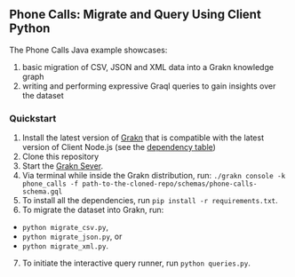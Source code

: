## Phone Calls: Migrate and Query Using Client Python

The Phone Calls Java example showcases:
1. basic migration of CSV, JSON and XML data into a Grakn knowledge graph
2. writing and performing expressive Graql queries to gain insights over the dataset

### Quickstart
1. Install the latest version of [Grakn](https://github.com/graknlabs/grakn/releases) that is compatible with the latest version of Client Node.js (see the [dependency table](http://dev.grakn.ai/docs/client-api/python#dependencies))
2. Clone this repository
3. Start the [Grakn Sever](http://dev.grakn.ai/docs/running-grakn/install-and-run#start-the-grakn-server).
4. Via terminal while inside the Grakn distribution, run: `./grakn console -k phone_calls -f path-to-the-cloned-repo/schemas/phone-calls-schema.gql`
5. To install all the dependencies, run `pip install -r requirements.txt`.
6. To migrate the dataset into Grakn, run:
- `python migrate_csv.py`,
- `python migrate_json.py`, or
- `python migrate_xml.py`.
7. To initiate the interactive query runner, run `python queries.py`.
